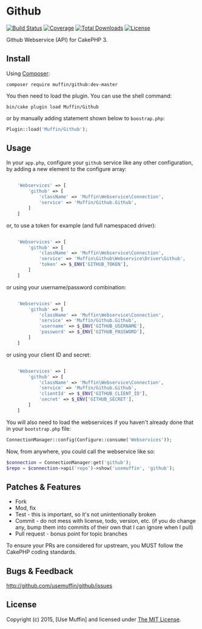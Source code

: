 # Github

[![Build Status](https://img.shields.io/travis/UseMuffin/Github/master.svg?style=flat-square)](https://travis-ci.org/UseMuffin/Github)
[![Coverage](https://img.shields.io/coveralls/UseMuffin/Github/master.svg?style=flat-square)](https://coveralls.io/r/UseMuffin/Github)
[![Total Downloads](https://img.shields.io/packagist/dt/muffin/github.svg?style=flat-square)](https://packagist.org/packages/muffin/github)
[![License](https://img.shields.io/badge/license-MIT-blue.svg?style=flat-square)](LICENSE)

Github Webservice (API) for CakePHP 3.

## Install

Using [Composer][composer]:

```
composer require muffin/github:dev-master
```

You then need to load the plugin. You can use the shell command:

```
bin/cake plugin load Muffin/Github
```

or by manually adding statement shown below to `boostrap.php`:

```php
Plugin::load('Muffin/Github');
```

## Usage

In your `app.php`, configure your `github` service like any other configuration, by adding a new element to the configure array:

```php

    'Webservices' => [
        'github' => [
            'className' => 'Muffin\Webservice\Connection',
            'service' => 'Muffin/Github.Github',
        ]
    ]
```

or, to use a token for example (and full namespaced driver):

```php

    'Webservices' => [
        'github' => [
            'className' => 'Muffin\Webservice\Connection',
            'service' => 'Muffin\Github\Webservice\Driver\Github',
            'token' => $_ENV['GITHUB_TOKEN'],
        ]
    ]
```

or using your username/password combination:

```php

    'Webservices' => [
        'github' => [
            'className' => 'Muffin\Webservice\Connection',
            'service' => 'Muffin/Github.Github',
            'username' => $_ENV['GITHUB_USERNAME'],
            'password' => $_ENV['GITHUB_PASSWORD'],
        ]
    ]
```

or using your client ID and secret:

```php

    'Webservices' => [
        'github' => [
            'className' => 'Muffin\Webservice\Connection',
            'service' => 'Muffin/Github.Github',
            'clientId' => $_ENV['GITHUB_CLIENT_ID'],
            'secret' => $_ENV['GITHUB_SECRET'],
        ]
    ]
```

You will also need to load the webservices if you haven't already done that in your
`bootstrap.php` file:

```php
ConnectionManager::config(Configure::consume('Webservices'));
```

Now, from anywhere, you could call the webservice like so:

```php
$connection = ConnectionManager:get('github');
$repo = $connection->api('repo')->show('usemuffin', 'github');
```

## Patches & Features

* Fork
* Mod, fix
* Test - this is important, so it's not unintentionally broken
* Commit - do not mess with license, todo, version, etc. (if you do change any, bump them into commits of
their own that I can ignore when I pull)
* Pull request - bonus point for topic branches

To ensure your PRs are considered for upstream, you MUST follow the CakePHP coding standards.

## Bugs & Feedback

http://github.com/usemuffin/github/issues

## License

Copyright (c) 2015, [Use Muffin] and licensed under [The MIT License][mit].

[cakephp]:http://cakephp.org
[composer]:http://getcomposer.org
[mit]:http://www.opensource.org/licenses/mit-license.php
[muffin]:http://usemuffin.com
